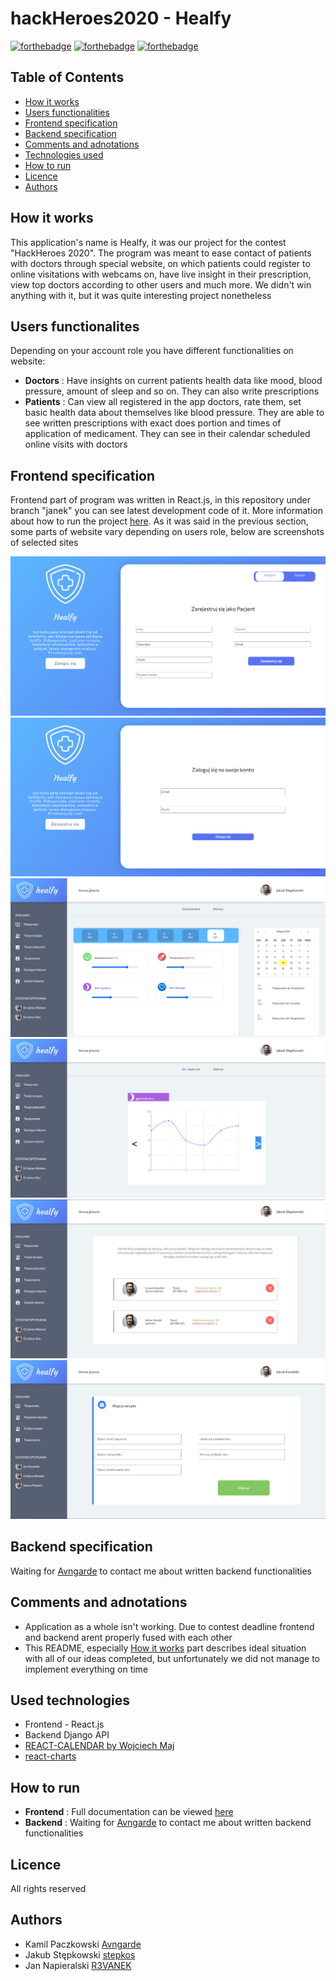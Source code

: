 # hackHeroes2020 - Healfy

[![forthebadge](https://forthebadge.com/images/badges/built-by-developers.svg)](https://forthebadge.com)
[![forthebadge](https://forthebadge.com/images/badges/made-with-javascript.svg)](https://forthebadge.com)
[![forthebadge](https://forthebadge.com/images/badges/made-with-python.svg)](https://forthebadge.com)


## Table of Contents
* [How it works](#How-it-works)
* [Users functionalities](#User-functionalites)
* [Frontend specification](#Frontend-specification)
* [Backend specification](#Backend-specification)
* [Comments and adnotations](#Comments-and-adnotations)
* [Technologies used](#Used-technologies)
* [How to run](#How-to-run)
* [Licence](#Licence)
* [Authors](#Authors)






## How it works

This application's name is Healfy, it was our project for the contest "HackHeroes 2020". The program was meant to ease contact of patients with doctors through special website, on which patients could register to online visitations with webcams on, have live insight in their prescription, view top doctors according to other users and much more. We didn't win anything with it, but it was quite interesting project nonetheless


## Users functionalites

Depending on your account role you have different functionalities on website:

* **Doctors** : Have insights on current patients health data like mood, blood pressure, amount of sleep and so on. They can also write prescriptions
* **Patients** : Can view all registered in the app doctors, rate them, set basic health data about themselves like blood pressure. They are able to see written prescriptions with exact does portion and times of application of medicament. They can see in their calendar scheduled online visits with doctors 


## Frontend specification

Frontend part of program was written in React.js, in this repository under branch "janek" you can see latest development code of it. More information about how to run the project [here](#How-to-run). As it was said in the previous section, some parts of website vary depending on users role, below are screenshots of selected sites

![register](https://github.com/R3VANEK/hackHeroes2020/blob/main/README_images/register.png)
![login](https://github.com/R3VANEK/hackHeroes2020/blob/main/README_images/login.png)
![stats](https://github.com/R3VANEK/hackHeroes2020/blob/main/README_images/stats.png)
![chart](https://github.com/R3VANEK/hackHeroes2020/blob/main/README_images/chart.png)
![opinions](https://github.com/R3VANEK/hackHeroes2020/blob/main/README_images/opinions.png)
![receipt](https://github.com/R3VANEK/hackHeroes2020/blob/main/README_images/receipt.png)

## Backend specification

Waiting for [Avngarde](https://github.com/Avngarde) to contact me about written backend functionalities

## Comments and adnotations

* Application as a whole isn't working. Due to contest deadline frontend and backend arent properly fused with each other
* This README, especially [How it works](#How-it-works) part describes ideal situation with all of our ideas completed, but unfortunately we did not manage to implement everything on time

## Used technologies
* Frontend - React.js
* Backend Django API
* [REACT-CALENDAR by Wojciech Maj](https://projects.wojtekmaj.pl/react-calendar/)
* [react-charts](https://www.npmjs.com/package/react-charts)

## How to run
* **Frontend** : Full documentation can be viewed [here](https://github.com/R3VANEK/hackHeroes2020/blob/janek/README.md)
*  **Backend** : Waiting for [Avngarde](https://github.com/Avngarde) to contact me about written backend functionalities



## Licence
All rights reserved

## Authors

- Kamil Paczkowski  [Avngarde](https://github.com/Avngarde)
- Jakub Stępkowski [stepkos](https://github.com/stepkos)
- Jan Napieralski  [R3VANEK](https://github.com/R3VANEK)

